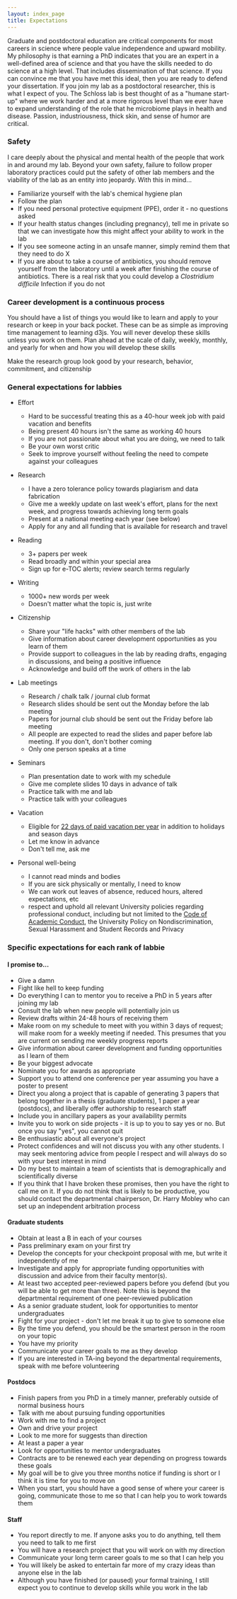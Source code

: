 ```yaml
---
layout: index_page
title: Expectations
---
```


Graduate and postdoctoral education are critical components for most careers in science where people value independence and upward mobility. My philosophy is that earning a PhD indicates that you are an expert in a well-defined area of science and that you have the skills needed to do science at a high level. That includes dissemination of that science. If you can convince me that you have met this ideal, then you are ready to defend your dissertation. If you join my lab as a postdoctoral researcher, this is what I expect of you. The Schloss lab is best thought of as a "humane start-up" where we work harder and at a more rigorous level than we ever have to expand understanding of the role that he microbiome plays in health and disease. Passion, industriousness, thick skin, and sense of humor are critical.



### Safety

I care deeply about the physical and mental health of the people that work in and around my lab. Beyond your own safety, failure to follow proper laboratory practices could put the safety of other lab members and the viability of the lab as an entity into jeopardy. With this in mind...

* Familiarize yourself with the lab's chemical hygiene plan
* Follow the plan
* If you need personal protective equipment (PPE), order it - no questions asked
* If your health status changes (including pregnancy), tell me in private so that we can investigate how this might affect your ability to work in the lab
* If you see someone acting in an unsafe manner, simply remind them that they need to do X
* If you are about to take a course of antibiotics, you should remove yourself from the laboratory until a week after finishing the course of antibiotics. There is a real risk that you could develop a *Clostridium difficile* Infection if you do not


### Career development is a continuous process

You should have a list of things you would like to learn and apply to your research or keep in your back pocket. These can be as simple as improving time management to learning d3js. You will never develop these skills unless you work on them. Plan ahead at the scale of daily, weekly, monthly, and yearly for when and how you will develop these skills


<div class="announce">
Make the research group look good by your research, behavior, commitment, and citizenship
</div>


### General expectations for labbies

* Effort
  * Hard to be successful treating this as a 40-hour week job with paid vacation and benefits
  * Being present 40 hours isn't the same as working 40 hours
  * If you are not passionate about what you are doing, we need to talk
  * Be your own worst critic
  * Seek to improve yourself without feeling the need to compete against your colleagues

* Research
  * I have a zero tolerance policy towards plagiarism and data fabrication
  * Give me a weekly update on last week's effort, plans for the next week, and progress towards achieving long term goals
  * Present at a national meeting each year (see below)
  * Apply for any and all funding that is available for research and travel

* Reading
  * 3+ papers per week
  * Read broadly and within your special area
  * Sign up for e-TOC alerts; review search terms regularly

* Writing
  * 1000+ new words per week
  * Doesn't matter what the topic is, just write

* Citizenship
  * Share your "life hacks" with other members of the lab
  * Give information about career development opportunities as you learn of them
  * Provide support to colleagues in the lab by reading drafts, engaging in discussions, and being a positive influence
  * Acknowledge and build off the work of others in the lab

* Lab meetings
  * Research / chalk talk / journal club format
  * Research slides should be sent out the Monday before the lab meeting
  * Papers for journal club should be sent out the Friday before lab meeting
  * All people are expected to read the slides and paper before lab meeting. If you don't, don't bother coming
  * Only one person speaks at a time

* Seminars
  * Plan presentation date to work with my schedule
  * Give me complete slides 10 days in advance of talk
  * Practice talk with me and lab
  * Practice talk with your colleagues

* Vacation
  * Eligible for [22 days of paid vacation per year](https://hr.umich.edu/working-u-m/my-employment/faculty-human-resources-services/benefits-postdoctoral-research-fellows) in addition to holidays and season days
  * Let me know in advance
  * Don't tell me, ask me

* Personal well-being
  * I cannot read minds and bodies
  * If you are sick physically or mentally, I need to know
  * We can work out leaves of absence, reduced hours, altered expectations, etc
  * respect and uphold all relevant University policies regarding professional conduct, including but not limited to the [Code of Academic Conduct](#), the University Policy on Nondiscrimination, Sexual Harassment and Student Records and Privacy


### Specific expectations for each rank of labbie

#### I promise to...
* Give a damn  
* Fight like hell to keep funding
* Do everything I can to mentor you to receive a PhD in 5 years after joining my lab
* Consult the lab when new people will potentially join us
* Review drafts within 24-48 hours of receiving them
* Make room on my schedule to meet with you within 3 days of request; will make room for a weekly meeting if needed. This presumes that you are current on sending me weekly progress reports
* Give information about career development and funding opportunities as I learn of them
* Be your biggest advocate
* Nominate you for awards as appropriate
* Support you to attend one conference per year assuming you have a poster to present
* Direct you along a project that is capable of generating 3 papers that belong together in a thesis (graduate students), 1 paper a year (postdocs), and liberally offer authorship to research staff
* Include you in ancillary papers as your availability permits
* Invite you to work on side projects - it is up to you to say yes or no. But once you say "yes", you cannot quit
* Be enthusiastic about all everyone's project
* Protect confidences and will not discuss you with any other students. I may seek mentoring advice from people I respect and will always do so with your best interest in mind
* Do my best to maintain a team of scientists that is demographically and scientifically diverse
* If you think that I have broken these promises, then you have the right to call me on it. If you do not think that is likely to be productive, you should contact the departmental chairperson, Dr. Harry Mobley who can set up an independent arbitration process

#### Graduate students
* Obtain at least a B in each of your courses
* Pass preliminary exam on your first try
* Develop the concepts for your checkpoint proposal with me, but write it independently of me
* Investigate and apply for appropriate funding opportunities with discussion and advice from their faculty mentor(s).
* At least two accepted peer-reviewed papers before you defend (but you will be able to get more than three). Note this is beyond the departmental requirement of one peer-reviewed publication
* As a senior graduate student, look for opportunities to mentor undergraduates
* Fight for your project - don't let me break it up to give to someone else
* By the time you defend, you should be the smartest person in the room on your topic
* You have my priority
* Communicate your career goals to me as they develop
* If you are interested in TA-ing beyond the departmental requirements, speak with me before volunteering

#### Postdocs
* Finish papers from you PhD in a timely manner, preferably outside of normal business hours
* Talk with me about pursuing funding opportunities
* Work with me to find a project
* Own and drive your project
* Look to me more for suggests than direction
* At least a paper a year
* Look for opportunities to mentor undergraduates
* Contracts are to be renewed each year depending on progress towards these goals
* My goal will be to give you three months notice if funding is short or I think it is time for you to move on
* When you start, you should have a good sense of where your career is going, communicate those to me so that I can help you to work towards them

#### Staff
* You report directly to me. If anyone asks you to do anything, tell them you need to talk to me first
* You will have a research project that you will work on with my direction
* Communicate your long term career goals to me so that I can help you
* You will likely be asked to entertain far more of my crazy ideas than anyone else in the lab
* Although you have finished (or paused) your formal training, I still expect you to continue to develop skills while you work in the lab
